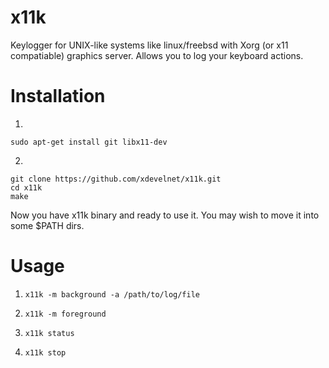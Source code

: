 # x11k
Keylogger for UNIX-like systems like linux/freebsd with Xorg (or x11 compatiable) graphics server. Allows you to log your keyboard actions.

# Installation

1)
```
sudo apt-get install git libx11-dev
```
2)
```
git clone https://github.com/xdevelnet/x11k.git
cd x11k
make
```
Now you have x11k binary and ready to use it. You may wish to move it into some $PATH dirs.

# Usage
1) ``x11k -m background -a /path/to/log/file``

2) ``x11k -m foreground``

3) ``x11k status``

4) ``x11k stop``
